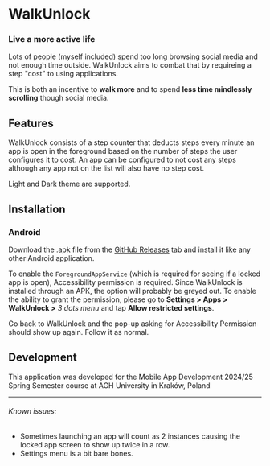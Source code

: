 # WalkUnlock

### Live a more active life

Lots of people (myself included) spend too long browsing social media and not enough time outside.
WalkUnlock aims to combat that by requireing a step "cost" to using applications.

This is both an incentive to **walk more** and to spend **less time mindlessly scrolling** though social media.

## Features

WalkUnlock consists of a step counter that deducts steps every minute an app is open in the foreground based on the number of steps the user configures it to cost.
An app can be configured to not cost any steps although any app not on the list will also have no step cost.

Light and Dark theme are supported.

## Installation
### Android

Download the .apk file from the [GitHub Releases](https://github.com/NathanPrazeres/WalkUnlock/releases/latest) tab and install it like any other Android application.

To enable the ```ForegroundAppService``` (which is required for seeing if a locked app is open), Accessibility permission is required. Since WalkUnlock is installed through an APK, the option will probably be greyed out.
To enable the ability to grant the permission, please go to **Settings > Apps > WalkUnlock >** *3 dots menu* and tap **Allow restricted settings**.

Go back to WalkUnlock and the pop-up asking for Accessibility Permission should show up again. Follow it as normal.
 
## Development

This application was developed for the Mobile App Development 2024/25 Spring Semester course at AGH University in Kraków, Poland

---

###### Known issues:

- Sometimes launching an app will count as 2 instances causing the locked app screen to show up twice in a row.
- Settings menu is a bit bare bones.
